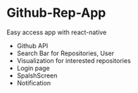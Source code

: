 # Github-Rep-App
Easy access app with react-native
* Github API
* Search Bar for Repositories, User
* Visualization for interested repositories 
* Login page
* SpalshScreen
* Notification